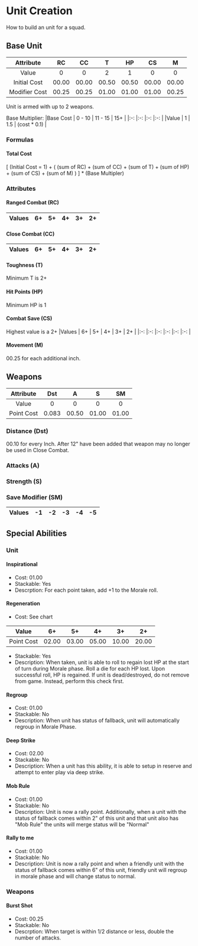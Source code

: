 # Unit Creation
How to build an unit for a squad.

## Base Unit
|Attribute    | RC  | CC  | T   | HP  | CS  | M   |
|:-:          |:-:  |:-:  |:-:  |:-:  |:-:  |:-:  |
|Value        | 0   | 0   | 2   | 1   | 0   | 0   |
|Initial Cost |00.00|00.00|00.50|00.50|00.00|00.00|
|Modifier Cost|00.25|00.25|01.00|01.00|01.00|00.25|

Unit is armed with up to 2 weapons.

Base Multiplier:
|Base Cost    | 0 - 10 | 11 - 15 | 15+ |
|:-:          |:-:     |:-:      |:-:  |
|Value        | 1      | 1.5     | (cost * 0.1) |

### Formulas
#### Total Cost
[ (Initial Cost = 1) + ( (sum of RC) + (sum of CC) + (sum of T) + (sum of HP) + (sum of CS) + (sum of M) ) ] * (Base Multipler)

### Attributes
#### Ranged Combat (RC)
|Values     | 6+  | 5+  | 4+  | 3+  | 2+  |
|:-:        |:-:  |:-:  |:-:  |:-:  |:-:  |

#### Close Combat (CC)
|Values     | 6+  | 5+  | 4+  | 3+  | 2+  |
|:-:        |:-:  |:-:  |:-:  |:-:  |:-:  |

#### Toughness (T)
Minimum T is 2+

#### Hit Points (HP)
Minimum HP is 1

#### Combat Save (CS)
Highest value is a 2+
|Values     | 6+  | 5+  | 4+  | 3+  | 2+  |
|:-:        |:-:  |:-:  |:-:  |:-:  |:-:  |

#### Movement (M)
00.25 for each additional inch.

## Weapons
|Attribute  | Dst | A   | S   | SM  |
|:-:        |:-:  |:-:  |:-:  |:-:  |
|Value      | 0   | 0   | 0   | 0   |
|Point Cost |0.083|00.50|01.00|01.00|

### Distance (Dst)
00.10 for every Inch.
After 12" have been added that weapon may no longer be used in Close Combat.

### Attacks (A)


### Strength (S)


### Save Modifier (SM)
|Values     | -1  | -2  | -3  | -4  | -5  |
|:-:        |:-:  |:-:  |:-:  |:-:  |:-:  |

## Special Abilities
### Unit
#### Inspirational
* Cost: 01.00
* Stackable: Yes
* Descrption: For each point taken, add +1 to the Morale roll.

#### Regeneration
* Cost: See chart

|Value      | 6+  | 5+  | 4+  | 3+  | 2+  |
|:-:        |:-:  |:-:  |:-:  |:-:  |:-:  |
|Point Cost |02.00|03.00|05.00|10.00|20.00|
* Stackable: Yes
* Description: When taken, unit is able to roll to regain lost HP at the start of turn during Morale phase. Roll a die for each HP lost. Upon successful roll, HP is regained. If unit is dead/destroyed, do not remove from game. Instead, perform this check first. 

#### Regroup
* Cost: 01.00
* Stackable: No
* Description: When unit has status of fallback, unit will automatically regroup in Morale Phase.

#### Deep Strike
* Cost: 02.00
* Stackable: No
* Description: When a unit has this ability, it is able to setup in reserve and attempt to enter play via deep strike.

#### Mob Rule
* Cost: 01.00
* Stackable: No
* Description: Unit is now a rally point. Additionally, when a unit with the status of fallback comes within 2" of this unit and that unit also has "Mob Rule" the units will merge status will be "Normal"

#### Rally to me
* Cost: 01.00
* Stackable: No
* Description: Unit is now a rally point and when a friendly unit with the status of fallback comes within 6" of this unit, friendly unit will regroup in morale phase and will change status to normal.

### Weapons
#### Burst Shot
* Cost: 00.25
* Stackable: No
* Descrption: When target is within 1/2 distance or less, double the number of attacks.

